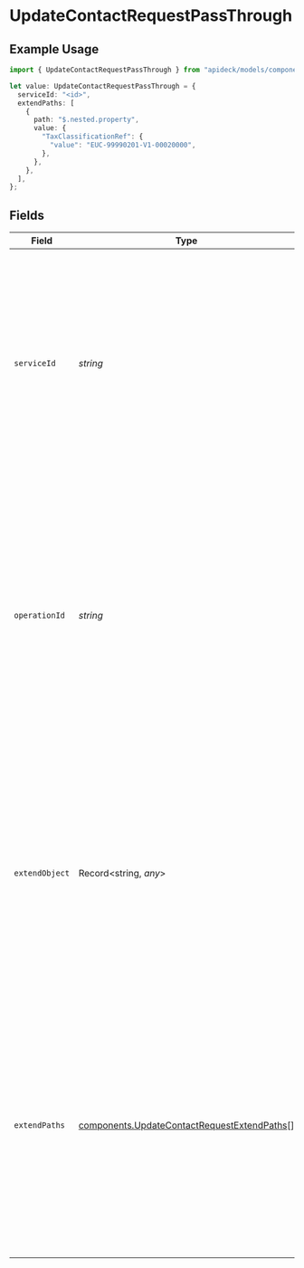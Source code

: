 # UpdateContactRequestPassThrough

## Example Usage

```typescript
import { UpdateContactRequestPassThrough } from "apideck/models/components";

let value: UpdateContactRequestPassThrough = {
  serviceId: "<id>",
  extendPaths: [
    {
      path: "$.nested.property",
      value: {
        "TaxClassificationRef": {
          "value": "EUC-99990201-V1-00020000",
        },
      },
    },
  ],
};
```

## Fields

| Field                                                                                                                                                                                                                                                                                      | Type                                                                                                                                                                                                                                                                                       | Required                                                                                                                                                                                                                                                                                   | Description                                                                                                                                                                                                                                                                                |
| ------------------------------------------------------------------------------------------------------------------------------------------------------------------------------------------------------------------------------------------------------------------------------------------ | ------------------------------------------------------------------------------------------------------------------------------------------------------------------------------------------------------------------------------------------------------------------------------------------ | ------------------------------------------------------------------------------------------------------------------------------------------------------------------------------------------------------------------------------------------------------------------------------------------ | ------------------------------------------------------------------------------------------------------------------------------------------------------------------------------------------------------------------------------------------------------------------------------------------ |
| `serviceId`                                                                                                                                                                                                                                                                                | *string*                                                                                                                                                                                                                                                                                   | :heavy_check_mark:                                                                                                                                                                                                                                                                         | A mandatory identifier for the service to which the pass_through data applies. This ensures that the custom data is correctly routed and processed by the intended service, maintaining the integrity and specificity of the update operation.                                             |
| `operationId`                                                                                                                                                                                                                                                                              | *string*                                                                                                                                                                                                                                                                                   | :heavy_minus_sign:                                                                                                                                                                                                                                                                         | An optional identifier for a specific workflow operation. This property is used to apply the pass-through to a particular operation, especially useful when multiple downstream requests are involved in Unify calls. It helps in tracking and managing the operation context effectively. |
| `extendObject`                                                                                                                                                                                                                                                                             | Record<string, *any*>                                                                                                                                                                                                                                                                      | :heavy_minus_sign:                                                                                                                                                                                                                                                                         | A flexible object that allows for the direct extension of properties. This property is used to include additional data that may not be explicitly defined in the API schema, enabling custom modifications and extensions as needed.                                                       |
| `extendPaths`                                                                                                                                                                                                                                                                              | [components.UpdateContactRequestExtendPaths](../../models/components/updatecontactrequestextendpaths.md)[]                                                                                                                                                                                 | :heavy_minus_sign:                                                                                                                                                                                                                                                                         | An array of objects designed for structured data modifications using paths. This property allows you to specify multiple JSONPath strings and corresponding values to update specific parts of the contact data, facilitating precise and targeted updates.                                |